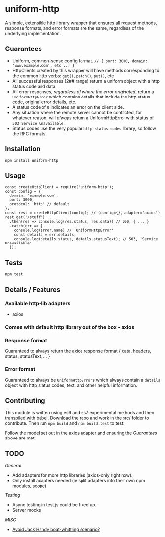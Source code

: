 uniform-http
============

A simple, extensible http library wrapper that ensures all request methods, response formats, and error formats are the same, regardless of the underlying implementation.

## Guarantees
- Uniform, common-sense config format. `// { port: 3000, domain: 'www.example.com', etc ... }`
- HttpClients created by this wrapper will have methods corresponding to the common http verbs: `get()`, `patch()`, `put()`, etc
- All successful responses (2## range) return a uniform object with a http status code and data.
- All error responses, *regardless of where the error originated*, return a `UniformHttpError` which contains details that include the http status code, original error details, etc.
- A status code of `0` indicates an error on the client side.
- Any situation where the remote server cannot be contacted, for whatever reason, will *always* return a UniformHttpError with status of `503 Service Unavailable`. 
- Status codes use the very popular `http-status-codes` library, so follow the RFC formats.

## Installation

`npm install uniform-http`

## Usage

```
const createHttpClient = require('uniform-http');
const config = {
  domain: 'example.com',
  port: 3000,
  protocol: 'http' // default
};
const rest = createHttpClient(config); // (config={}, adapter='axios')
rest.get('/stuff')
  .then(res => console.log(res.status, res.data)) // 200, { ... }
  .catch(err => {
    console.log(error.name) // 'UniformHttpError'
    const details = err.details;
    console.log(details.status, details.statusText); // 503, 'Service Unavailable'
  });
```

## Tests

`npm test`

## Details / Features

### Available http-lib adapters
- axios

### Comes with default http library out of the box - axios

### Response format
Guaranteed to always return the axios response format { data, headers, status, statusText, ... }

### Error format
Guaranteed to always be `UniformHttpError`s which always contain a `details` object with http status codes, text, and other helpful information.
                
## Contributing
This module is written using es6 and es7 experimental methods and then transpiled with babel. Download the repo and work in the src/ folder to contribute. Then run `npm build` and `npm build:test` to test.

Follow the model set out in the axios adapter and ensuring the *Guarantees* above are met.

## TODO
*General*
- Add adapters for more http libraries (axios-only right now).
- Only install adapters needed (ie split adapters into their own npm modules, scope)

*Testing*
- Async testing in test.js could be fixed up.
- Server mocks

*MISC*
- [Avoid Jack Handy boat-whittling scenario?](https://gist.github.com/bingotree/8926ea8437087733116c7c7374898299)
